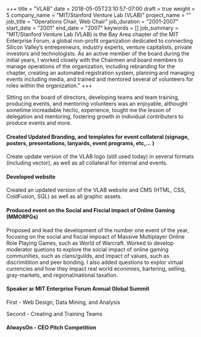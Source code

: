 +++
title = "VLAB"
date = 2018-05-05T23:10:57-07:00
draft = true
weight = 5
company_name = "MIT/Stanford Venture Lab (VLAB)"
project_name = ""
job_title = "Operations Chair, Web Chair"
job_duration = "2001-2007"
start_date = "2001"
end_date = "2007"
keywords = []
job_summary = "MIT/Stanford Venture Lab (VLAB) is the Bay Area chapter of the MIT Enterprise Forum, a global non-profit organization dedicated to connecting Silicon Valley’s entrepreneurs, industry experts, venture capitalists, private investors and technologists. As an active member of the board during the initial years, I worked closely with the Chairmen and board members to manage operations of the organization, including rebranding for the chapter, creating an automated registration system, planning and managing events including media, and trained and mentored several of volunteers for roles within the organization."
+++

Sitting on the board of directors, developing teams and team training, producing events, and mentoring volunteers was an enjoyable, althought sometime increadable hectic, experience, tought me the lesson of delegation and mentoring, fostering growth in individual contributers to produce events and more.


#### Created Updated Branding, and templates for event collateral (signage, posters, presentations, lanyards, event programs, etc,... )
Create update version of the VLAB logo (still used today) in several formats (including vector), as well as all collateral for internal and events.


#### Developed website
Created an updated version of the VLAB website and CMS (HTML, CSS, ColdFusion, SQL) as well as all graphic assets.


#### Produced event on the Social and Fiscial impact of Online Gaming (MMORPGs)
Proposed and lead the development of the number one event of the year, focusing on the social and fiscial impoact of Massive Multiplayer Online Role Playing Games, such as World of Warcraft. Worked to develop moderator quetions to explore the social impact of online gaming communities, such as clans/guilds, and impact of values, such as discrimitition and peer bonding. I also added questions to explor virtual currencies and how they impact real world econimies, bartering, selling, gray-markets, and regional/national taxation.


#### Speaker ar MIT Enterprise Forum Annual Global Summit
First - Web Design, Data Mining, and Analysis

Second - Creating and Training Teams

#### AlwaysOn - CEO Pitch Competition
